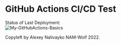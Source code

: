 # GitHub Actions CI/CD Test


Status of Last Deployment:<br>
![My-GitHubActions-Basics](https://github.com/NAM-Wolf/github-action-cicd-test/actions/workflows/my-basics.yml/badge.svg)

Copyleft by Alexey Nalivayko NAM-Wolf 2022.
